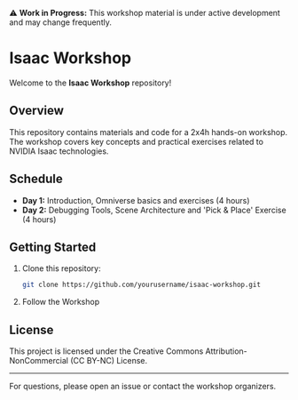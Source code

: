 ⚠️ **Work in Progress:** This workshop material is under active development and may change frequently.

# Isaac Workshop

Welcome to the **Isaac Workshop** repository!

## Overview

This repository contains materials and code for a 2x4h hands-on workshop. The workshop covers key concepts and practical exercises related to NVIDIA Isaac technologies.

## Schedule

- **Day 1:** Introduction, Omniverse basics and exercises (4 hours)
- **Day 2:** Debugging Tools, Scene Architecture and 'Pick & Place' Exercise (4 hours)

## Getting Started

1. Clone this repository:
    ```bash
    git clone https://github.com/yourusername/isaac-workshop.git
    ```
2. Follow the Workshop

## License

This project is licensed under the Creative Commons Attribution-NonCommercial (CC BY-NC) License.

---

For questions, please open an issue or contact the workshop organizers.
